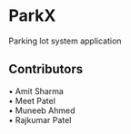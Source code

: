 # ParkX
Parking lot system application  

## Contributors 
• Amit Sharma<br>
• Meet Patel<br>
• Muneeb Ahmed<br>
• Rajkumar Patel<br>

